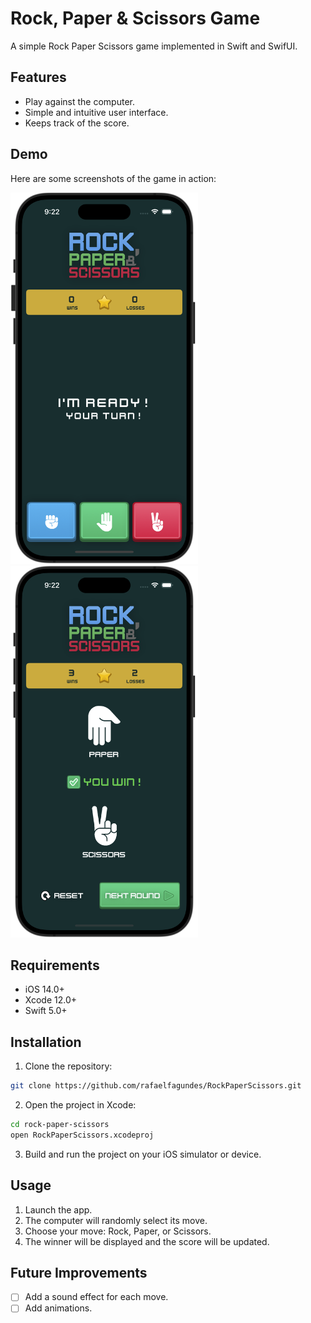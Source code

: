 # Rock, Paper & Scissors Game

A simple Rock Paper Scissors game implemented in Swift and SwifUI.

## Features

- Play against the computer.
- Simple and intuitive user interface.
- Keeps track of the score.

## Demo

Here are some screenshots of the game in action:

<div>
<img src="screenshot_01.png" alt="Screenshot 1" width="300"/>
<img src="screenshot_02.png" alt="Screenshot 2" width="300"/>
</div>

## Requirements

- iOS 14.0+
- Xcode 12.0+
- Swift 5.0+

## Installation

1. Clone the repository:
  ```sh
  git clone https://github.com/rafaelfagundes/RockPaperScissors.git
  ```
2. Open the project in Xcode:
  ```sh
  cd rock-paper-scissors
  open RockPaperScissors.xcodeproj
  ```
3. Build and run the project on your iOS simulator or device.

## Usage

1. Launch the app.
2. The computer will randomly select its move.
3. Choose your move: Rock, Paper, or Scissors.
4. The winner will be displayed and the score will be updated.

## Future Improvements
- [ ] Add a sound effect for each move.
- [ ] Add animations.
